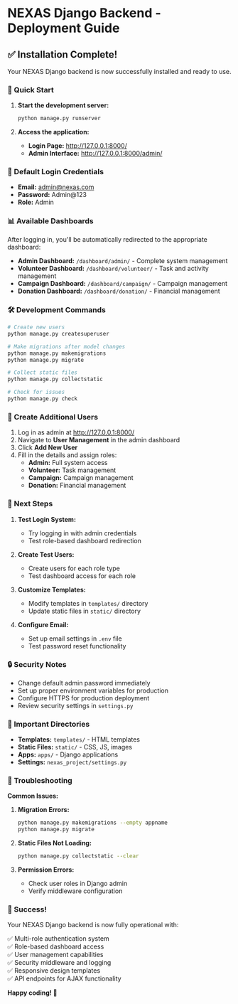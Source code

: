 # NEXAS Django Backend - Deployment Guide

## ✅ Installation Complete!

Your NEXAS Django backend is now successfully installed and ready to use.

### 🚀 Quick Start

1. **Start the development server:**
   ```bash
   python manage.py runserver
   ```

2. **Access the application:**
   - **Login Page:** http://127.0.0.1:8000/
   - **Admin Interface:** http://127.0.0.1:8000/admin/

### 🔑 Default Login Credentials

- **Email:** admin@nexas.com
- **Password:** Admin@123
- **Role:** Admin

### 📊 Available Dashboards

After logging in, you'll be automatically redirected to the appropriate dashboard:

- **Admin Dashboard:** `/dashboard/admin/` - Complete system management
- **Volunteer Dashboard:** `/dashboard/volunteer/` - Task and activity management
- **Campaign Dashboard:** `/dashboard/campaign/` - Campaign management
- **Donation Dashboard:** `/dashboard/donation/` - Financial management

### 🛠️ Development Commands

```bash
# Create new users
python manage.py createsuperuser

# Make migrations after model changes
python manage.py makemigrations
python manage.py migrate

# Collect static files
python manage.py collectstatic

# Check for issues
python manage.py check
```

### 🔧 Create Additional Users

1. Log in as admin at http://127.0.0.1:8000/
2. Navigate to **User Management** in the admin dashboard
3. Click **Add New User**
4. Fill in the details and assign roles:
   - **Admin:** Full system access
   - **Volunteer:** Task management
   - **Campaign:** Campaign management  
   - **Donation:** Financial management

### 🎯 Next Steps

1. **Test Login System:**
   - Try logging in with admin credentials
   - Test role-based dashboard redirection

2. **Create Test Users:**
   - Create users for each role type
   - Test dashboard access for each role

3. **Customize Templates:**
   - Modify templates in `templates/` directory
   - Update static files in `static/` directory

4. **Configure Email:**
   - Set up email settings in `.env` file
   - Test password reset functionality

### 🔒 Security Notes

- Change default admin password immediately
- Set up proper environment variables for production
- Configure HTTPS for production deployment
- Review security settings in `settings.py`

### 📁 Important Directories

- **Templates:** `templates/` - HTML templates
- **Static Files:** `static/` - CSS, JS, images
- **Apps:** `apps/` - Django applications
- **Settings:** `nexas_project/settings.py`

### 🐛 Troubleshooting

**Common Issues:**

1. **Migration Errors:**
   ```bash
   python manage.py makemigrations --empty appname
   python manage.py migrate
   ```

2. **Static Files Not Loading:**
   ```bash
   python manage.py collectstatic --clear
   ```

3. **Permission Errors:**
   - Check user roles in Django admin
   - Verify middleware configuration

### 🎉 Success!

Your NEXAS Django backend is now fully operational with:

✅ Multi-role authentication system  
✅ Role-based dashboard access  
✅ User management capabilities  
✅ Security middleware and logging  
✅ Responsive design templates  
✅ API endpoints for AJAX functionality

**Happy coding! 🚀**
